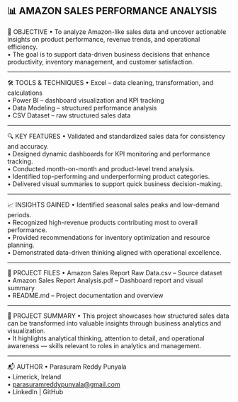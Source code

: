 📊  AMAZON SALES PERFORMANCE ANALYSIS
-------------------------------------------------------------

🎯  OBJECTIVE
• To analyze Amazon-like sales data and uncover actionable insights on product performance, revenue trends, and operational efficiency.  
• The goal is to support data-driven business decisions that enhance productivity, inventory management, and customer satisfaction.

-------------------------------------------------------------

🛠️  TOOLS & TECHNIQUES
• Excel – data cleaning, transformation, and calculations  
• Power BI – dashboard visualization and KPI tracking  
• Data Modeling – structured performance analysis  
• CSV Dataset – raw structured sales data

-------------------------------------------------------------

🔍  KEY FEATURES
• Validated and standardized sales data for consistency and accuracy.  
• Designed dynamic dashboards for KPI monitoring and performance tracking.  
• Conducted month-on-month and product-level trend analysis.  
• Identified top-performing and underperforming product categories.  
• Delivered visual summaries to support quick business decision-making.

-------------------------------------------------------------

📈  INSIGHTS GAINED
• Identified seasonal sales peaks and low-demand periods.  
• Recognized high-revenue products contributing most to overall performance.  
• Provided recommendations for inventory optimization and resource planning.  
• Demonstrated data-driven thinking aligned with operational excellence.

-------------------------------------------------------------

📁  PROJECT FILES
• Amazon Sales Report Raw Data.csv – Source dataset  
• Amazon Sales Report Analysis.pdf – Dashboard report and visual summary  
• README.md – Project documentation and overview

-------------------------------------------------------------

🧩  PROJECT SUMMARY
• This project showcases how structured sales data can be transformed into valuable insights through business analytics and visualization.  
• It highlights analytical thinking, attention to detail, and operational awareness — skills relevant to roles in analytics and management.

-------------------------------------------------------------

📬  AUTHOR
• Parasuram Reddy Punyala  
• Limerick, Ireland  
• parasuramreddypunyala@gmail.com  
• LinkedIn | GitHub
